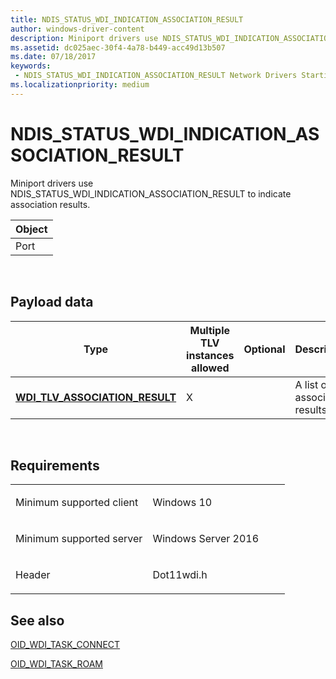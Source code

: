 ```yaml
---
title: NDIS_STATUS_WDI_INDICATION_ASSOCIATION_RESULT
author: windows-driver-content
description: Miniport drivers use NDIS_STATUS_WDI_INDICATION_ASSOCIATION_RESULT to indicate association results.
ms.assetid: dc025aec-30f4-4a78-b449-acc49d13b507
ms.date: 07/18/2017
keywords:
 - NDIS_STATUS_WDI_INDICATION_ASSOCIATION_RESULT Network Drivers Starting with Windows Vista
ms.localizationpriority: medium
---
```


# NDIS\_STATUS\_WDI\_INDICATION\_ASSOCIATION\_RESULT


Miniport drivers use NDIS\_STATUS\_WDI\_INDICATION\_ASSOCIATION\_RESULT to indicate association results.

| Object |
|--------|
| Port   |

 

## Payload data


| Type                                                                     | Multiple TLV instances allowed | Optional | Description                    |
|--------------------------------------------------------------------------|--------------------------------|----------|--------------------------------|
| [**WDI\_TLV\_ASSOCIATION\_RESULT**](https://msdn.microsoft.com/library/windows/hardware/dn926140) | X                              |          | A list of association results. |

 

Requirements
------------

<table>
<colgroup>
<col width="50%" />
<col width="50%" />
</colgroup>
<tbody>
<tr class="odd">
<td><p>Minimum supported client</p></td>
<td><p>Windows 10</p></td>
</tr>
<tr class="even">
<td><p>Minimum supported server</p></td>
<td><p>Windows Server 2016</p></td>
</tr>
<tr class="odd">
<td><p>Header</p></td>
<td>Dot11wdi.h</td>
</tr>
</tbody>
</table>

## See also


[OID\_WDI\_TASK\_CONNECT](oid-wdi-task-connect.md)

[OID\_WDI\_TASK\_ROAM](oid-wdi-task-roam.md)

 

 




